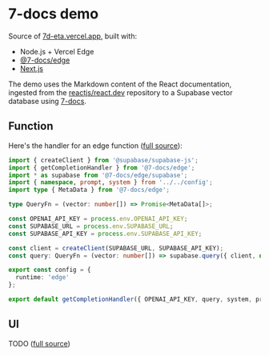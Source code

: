 # 7-docs demo

Source of [7d-eta.vercel.app](https://7d-eta.vercel.app), built with:

- Node.js + Vercel Edge
- [@7-docs/edge](https://www.npmjs.com/package/@7-docs/edge)
- [Next.js](https://nextjs.org)

The demo uses the Markdown content of the React documentation, ingested from the
[reactjs/react.dev](https://github.com/reactjs/react.dev/tree/main/src/content) repository to a Supabase vector database
using [7-docs](https://github.com/7-docs/7-docs).

## Function

Here's the handler for an edge function ([full source](./src/pages/api/completion.ts)):

```ts
import { createClient } from '@supabase/supabase-js';
import { getCompletionHandler } from '@7-docs/edge';
import * as supabase from '@7-docs/edge/supabase';
import { namespace, prompt, system } from '../../config';
import type { MetaData } from '@7-docs/edge';

type QueryFn = (vector: number[]) => Promise<MetaData[]>;

const OPENAI_API_KEY = process.env.OPENAI_API_KEY;
const SUPABASE_URL = process.env.SUPABASE_URL;
const SUPABASE_API_KEY = process.env.SUPABASE_API_KEY;

const client = createClient(SUPABASE_URL, SUPABASE_API_KEY);
const query: QueryFn = (vector: number[]) => supabase.query({ client, namespace, vector });

export const config = {
  runtime: 'edge'
};

export default getCompletionHandler({ OPENAI_API_KEY, query, system, prompt });
```

## UI

TODO ([full source](./src/pages/index.tsx))
